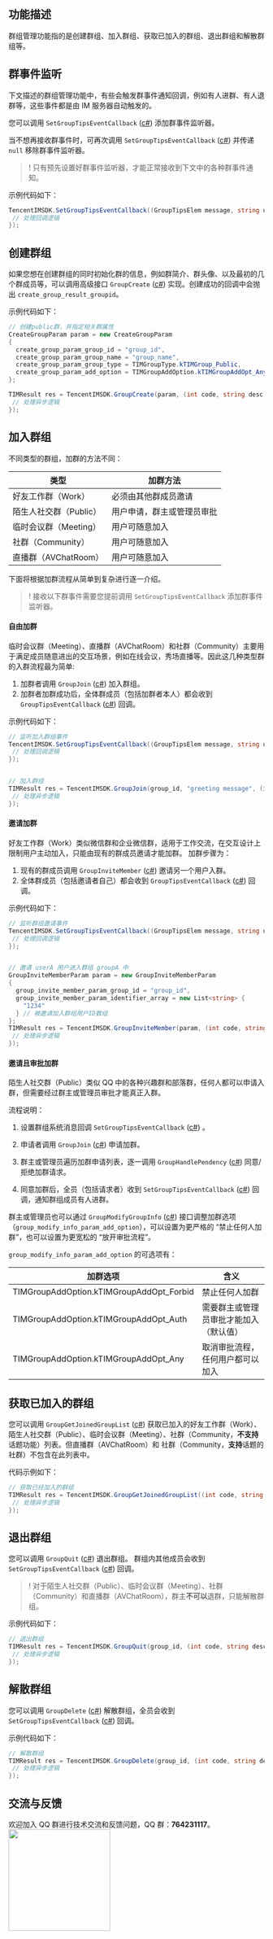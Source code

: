 ## 功能描述
群组管理功能指的是创建群组、加入群组、获取已加入的群组、退出群组和解散群组等。

[](id:listener)

## 群事件监听
下文描述的群组管理功能中，有些会触发群事件通知回调，例如有人进群、有人退群等，这些事件都是由 IM 服务器自动触发的。

您可以调用 `SetGroupTipsEventCallback` ([c#](https://comm.qq.com/im/doc/unity/zh/api/SDKRegisteringCallback/SetGroupTipsEventCallback.html)) 添加群事件监听器。

当不想再接收群事件时，可再次调用 `SetGroupTipsEventCallback` ([c#](https://comm.qq.com/im/doc/unity/zh/api/SDKRegisteringCallback/SetGroupTipsEventCallback.html)) 并传递 `null` 移除群事件监听器。

> ! 只有预先设置好群事件监听器，才能正常接收到下文中的各种群事件通知。

示例代码如下：


```c#
TencentIMSDK.SetGroupTipsEventCallback((GroupTipsElem message, string user_data)=>{
 // 处理回调逻辑
});
```


## 创建群组
如果您想在创建群组的同时初始化群的信息，例如群简介、群头像、以及最初的几个群成员等，可以调用高级接口 `GroupCreate` ([c#](https://comm.qq.com/im/doc/unity/zh/api/GroupApi/GroupCreate.html)) 实现。创建成功的回调中会抛出 `create_group_result_groupid`。

示例代码如下：



```c#
// 创建public群，并指定相关群属性
CreateGroupParam param = new CreateGroupParam
{
  create_group_param_group_id = "group_id",
  create_group_param_group_name = "group_name",
  create_group_param_group_type = TIMGroupType.kTIMGroup_Public,
  create_group_param_add_option = TIMGroupAddOption.kTIMGroupAddOpt_Any,
};

TIMResult res = TencentIMSDK.GroupCreate(param, (int code, string desc, CreateGroupResult result, string user_data)=>{
 // 处理异步逻辑
});
```

[](id:joinGroup)

## 加入群组
不同类型的群组，加群的方法不同：

| 类型                   | 加群方法                   |
| ---------------------- | -------------------------- |
| 好友工作群（Work）     | 必须由其他群成员邀请       |
| 陌生人社交群（Public） | 用户申请，群主或管理员审批 |
| 临时会议群（Meeting）  | 用户可随意加入             |
| 社群（Community）      | 用户可随意加入             |
| 直播群（AVChatRoom）   | 用户可随意加入             |

下面将根据加群流程从简单到复杂进行逐一介绍。

> ! 接收以下群事件需要您提前调用 `SetGroupTipsEventCallback` 添加群事件监听器。

#### 自由加群
临时会议群（Meeting）、直播群（AVChatRoom）和社群（Community）主要用于满足成员随意进出的交互场景，例如在线会议，秀场直播等。因此这几种类型群的入群流程最为简单:
1. 加群者调用 `GroupJoin` ([c#](https://comm.qq.com/im/doc/unity/zh/api/GroupApi/GroupJoin.html)) 加入群组。
2. 加群者加群成功后，全体群成员（包括加群者本人）都会收到 `GroupTipsEventCallback` ([c#](https://comm.qq.com/im/doc/unity/zh/callback/GroupTipsEventCallback.html)) 回调。

示例代码如下：


```c#
// 监听加入群组事件
TencentIMSDK.SetGroupTipsEventCallback((GroupTipsElem message, string user_data)=>{
 // 处理回调逻辑
});


// 加入群组
TIMResult res = TencentIMSDK.GroupJoin(group_id, "greeting message", (int code, string desc, string user_data)=>{
 // 处理异步逻辑
});
```


#### 邀请加群
好友工作群（Work）类似微信群和企业微信群，适用于工作交流，在交互设计上限制用户主动加入，只能由现有的群成员邀请才能加群。
加群步骤为：
1. 现有的群成员调用 `GroupInviteMember` ([c#](https://comm.qq.com/im/doc/unity/zh/api/GroupApi/GroupInviteMember.html)) 邀请另一个用户入群。
2. 全体群成员（包括邀请者自己）都会收到 `GroupTipsEventCallback` ([c#](https://comm.qq.com/im/doc/unity/zh/callback/GroupTipsEventCallback.html)) 回调。

示例代码如下：


```c#
// 监听群组邀请事件
TencentIMSDK.SetGroupTipsEventCallback((GroupTipsElem message, string user_data)=>{
 // 处理回调逻辑
});


// 邀请 userA 用户进入群组 groupA 中
GroupInviteMemberParam param = new GroupInviteMemberParam
{
  group_invite_member_param_group_id = "group_id",
  group_invite_member_param_identifier_array = new List<string> {
    "1234"
  } // 被邀请加入群组用户ID数组
};
TIMResult res = TencentIMSDK.GroupInviteMember(param, (int code, string desc, List<GroupInviteMemberResult> result, string user_data)=>{
 // 处理异步逻辑
});
```


#### 邀请且审批加群
陌生人社交群（Public）类似 QQ 中的各种兴趣群和部落群，任何人都可以申请入群，但需要经过群主或管理员审批才能真正入群。


流程说明：
1. 设置群组系统消息回调 `SetGroupTipsEventCallback` ([c#](https://comm.qq.com/im/doc/unity/zh/api/SDKRegisteringCallback/SetGroupTipsEventCallback.html)) 。

2. 申请者调用 `GroupJoin` ([c#](https://comm.qq.com/im/doc/unity/zh/api/GroupApi/GroupJoin.html)) 申请加群。

3. 群主或管理员遍历加群申请列表，逐一调用 `GroupHandlePendency` ([c#](https://comm.qq.com/im/doc/unity/zh/api/GroupApi/GroupHandlePendency.html)) 同意/拒绝加群请求。

4. 同意加群后，全员（包括请求者）收到 `SetGroupTipsEventCallback` ([c#](https://comm.qq.com/im/doc/unity/zh/api/SDKRegisteringCallback/SetGroupTipsEventCallback.html)) 回调，通知群组成员有人进群。



群主或管理员也可以通过 `GroupModifyGroupInfo` ([c#](https://comm.qq.com/im/doc/unity/zh/api/GroupApi/GroupModifyGroupInfo.html)) 接口调整加群选项（`group_modify_info_param_add_option`），可以设置为更严格的 “禁止任何人加群”，也可以设置为更宽松的 “放开审批流程”。

`group_modify_info_param_add_option` 的可选项有：

| 加群选项                                 | 含义                                   |
| ---------------------------------------- | -------------------------------------- |
| TIMGroupAddOption.kTIMGroupAddOpt_Forbid | 禁止任何人加群                         |
| TIMGroupAddOption.kTIMGroupAddOpt_Auth   | 需要群主或管理员审批才能加入（默认值） |
| TIMGroupAddOption.kTIMGroupAddOpt_Any    | 取消审批流程，任何用户都可以加入       |


## 获取已加入的群组
您可以调用 `GroupGetJoinedGroupList` ([c#](https://comm.qq.com/im/doc/unity/zh/api/GroupApi/GroupGetJoinedGroupList.html)) 获取已加入的好友工作群（Work）、陌生人社交群（Public）、临时会议群（Meeting）、社群（Community，**不支持**话题功能）列表。但直播群（AVChatRoom）和 社群（Community，**支持**话题的社群）不包含在此列表中。

代码示例如下：



```c#
// 获取已经加入的群组
TIMResult res = TencentIMSDK.GroupGetJoinedGroupList((int code, string desc, List<GroupBaseInfo> info_list, string user_data)=>{
 // 处理异步逻辑
});
```

[](id:quitGroup)

## 退出群组

您可以调用 `GroupQuit` ([c#](https://comm.qq.com/im/doc/unity/zh/api/GroupApi/GroupQuit.html)) 退出群组。
群组内其他成员会收到 `SetGroupTipsEventCallback` ([c#](https://comm.qq.com/im/doc/unity/zh/api/SDKRegisteringCallback/SetGroupTipsEventCallback.html)) 回调。

> ! 对于陌生人社交群（Public）、临时会议群（Meeting）、社群（Community）和直播群（AVChatRoom），群主**不可以**退群，只能解散群组。

示例代码如下：



```c#
// 退出群组
TIMResult res = TencentIMSDK.GroupQuit(group_id, (int code, string desc, string user_data)=>{
 // 处理异步逻辑
});
```


[](id:deleteGroup)

## 解散群组

您可以调用 `GroupDelete` ([c#](https://comm.qq.com/im/doc/unity/zh/api/GroupApi/GroupDelete.html)) 解散群组，全员会收到 `SetGroupTipsEventCallback` ([c#](https://comm.qq.com/im/doc/unity/zh/api/SDKRegisteringCallback/SetGroupTipsEventCallback.html)) 回调。

示例代码如下：



```c#
// 解散群组
TIMResult res = TencentIMSDK.GroupDelete(group_id, (int code, string desc, string user_data)=>{
 // 处理异步逻辑
});
```


## 交流与反馈

欢迎加入 QQ 群进行技术交流和反馈问题，QQ 群：**764231117**。
<img style="width: 200px; max-width: inherit;" src="https://qcloudimg.tencent-cloud.cn/raw/0a958e8572783faf746ea3233781322c.jpg" />





